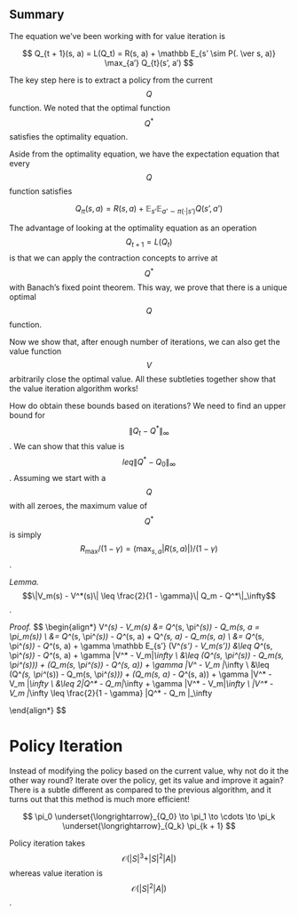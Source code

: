 ## Summary
The equation we’ve been working with for value iteration is

$$
Q_{t + 1}(s, a) = L(Q_t) = R(s, a) + \mathbb E_{s’ \sim P(. \ver s, a)} \max_{a’} Q_{t}(s’, a’)
$$ 

The key step here is to extract a policy from the current $$Q$$ function. We noted that the optimal function $$Q^*$$ satisfies the optimality equation. 

Aside from the optimality equation, we have the expectation equation that every $$Q$$ function satisfies

$$
    Q_\pi(s, a) = R(s, a) + \mathbb E_{s’} \mathbb E_{a’ \sim \pi(\cdot \vert s’)} Q(s’, a’)
$$

The advantage of looking at the optimality equation as an operation $$Q_{t + 1} = L(Q_{t})$$ is that we can apply the contraction concepts to arrive at $$Q^*$$ with Banach’s fixed point theorem. This way, we prove that there is a unique optimal $$Q$$ function. 

Now we show that, after enough number of iterations, we can also get the value function $$V$$ arbitrarily close the optimal value. All these subtleties together show that the value iteration algorithm works!

How do obtain these bounds based on iterations? We need to find an upper bound for $$\| Q_{t} - Q^* \|_\infty$$. We can show that this value is $$leq \|Q^* - Q_0 \|_\infty$$. Assuming we start with a $$Q$$ with all zeroes, the maximum value of $$Q^*$$ is simply $$R_{\max}/(1 - \gamma) = (\max_{s, a} \vert R(s, a)\vert)/(1 - \gamma)$$. 


*Lemma.* $$\|V_m(s) - V^*(s)\| \leq \frac{2}{1 - \gamma}\| Q_m - Q^*\|_\infty$$. 

*Proof.* 
$$
\begin{align*}
V^*(s) - V_m(s) &= Q^*(s, \pi^*(s)) - Q_m(s, a = \pi_m(s)) \\
    &= Q^*(s, \pi^*(s)) - Q^*(s, a) + Q^*(s, a) - Q_m(s, a) \\
    &= Q^*(s, \pi^*(s)) - Q^*(s, a) + \gamma \mathbb E_{s’} (V^*(s’) - V_m(s’))
    &\leq  Q^*(s, \pi^*(s)) - Q^*(s, a) + \gamma \|V^* - V_m\|_\infty \\
    &\leq (Q^*(s, \pi^*(s)) - Q_m(s, \pi^*(s))) + (Q_m(s, \pi^*(s)) - Q^*(s, a)) + \gamma \|V^* - V_m \|_\infty \\
    &\leq (Q^*(s, \pi^*(s)) - Q_m(s, \pi^*(s))) + (Q_m(s, a) - Q^*(s, a)) + \gamma \|V^* - V_m \|_\infty \\
    &\leq 2\|Q^* - Q_m\|_\infty + \gamma \|V^* - V_m\|_\infty \\
   \|V^* - V_m \|_\infty \leq \frac{2}{1 - \gamma} \|Q^* - Q_m \|_\infty
    
\end{align*}
$$

# Policy Iteration
Instead of modifying the policy based on the current value, why not do it the other way round? Iterate over the policy, get its value and improve it again? There is a subtle different as compared to the previous algorithm, and it turns out that this method is much more efficient!

$$
    \pi_0 \underset{\longrightarrow}_{Q_0} \to \pi_1 \to \cdots \to \pi_k \underset{\longrightarrow}_{Q_k} \pi_{k + 1}
$$

Policy iteration takes $$\mathcal O(\vert S\vert^3 + \vert S \vert^2 \vert A\vert)$$ whereas value iteration is $$\mathcal O(\vert S \vert^2 \vert A\vert)$$.





